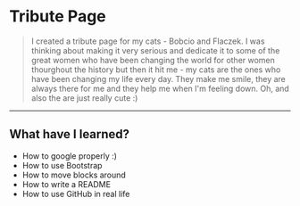 # Tribute Page

> I created a tribute page for my cats - Bobcio and Flaczek. I was thinking about making it very serious and dedicate it to some of the great women who have been changing the world for other women thourghout the history but then it hit me - my cats are the ones who have been changing my life every day. They make me smile, they are always there for me and they help me when I'm feeling down. Oh, and also the are just really cute :)

---

## What have I learned?

* How to google properly :)
* How to use Bootstrap
* How to move blocks around
* How to write a README
* How to use GitHub in real life


